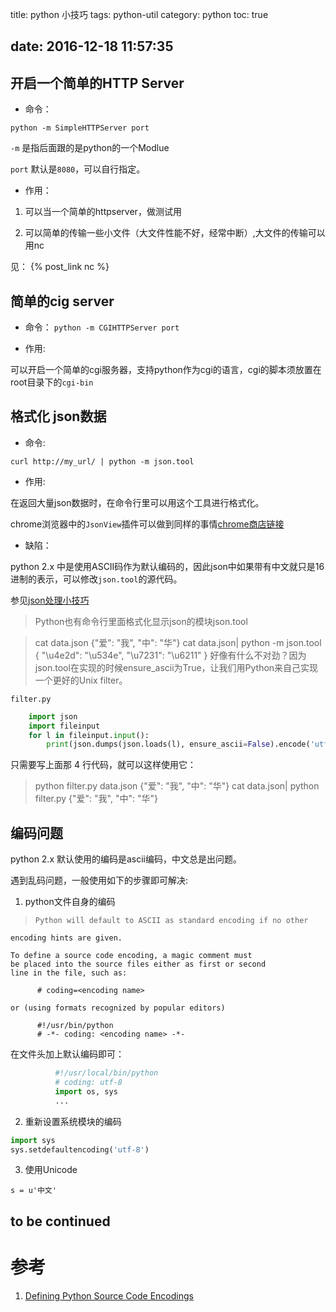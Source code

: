 title: python 小技巧
tags: python-util
category: python
toc: true

date: 2016-12-18 11:57:35
---


## 开启一个简单的HTTP Server

- 命令：

`python -m SimpleHTTPServer port`

`-m` 是指后面跟的是python的一个Modlue

`port` 默认是`8080`，可以自行指定。

- 作用：

1. 可以当一个简单的httpserver，做测试用

2. 可以简单的传输一些小文件（大文件性能不好，经常中断）,大文件的传输可以用nc

见： {% post_link nc %}

## 简单的cig server

- 命令：
`python -m CGIHTTPServer port`

- 作用:

可以开启一个简单的cgi服务器，支持python作为cgi的语言，cgi的脚本须放置在root目录下的`cgi-bin`

## 格式化 json数据

- 命令:

`curl http://my_url/ | python -m json.tool`

- 作用:

在返回大量json数据时，在命令行里可以用这个工具进行格式化。

chrome浏览器中的`JsonView`插件可以做到同样的事情[chrome商店链接](https://chrome.google.com/webstore/detail/json-viewer/aimiinbnnkboelefkjlenlgimcabobli?utm_source=chrome-ntp-icon)

- 缺陷：

python 2.x 中是使用ASCII码作为默认编码的，因此json中如果带有中文就只是16进制的表示，可以修改`json.tool`的源代码。

参见[json处理小技巧](http://axiaoxin.com/article/77/)

> Python也有命令行里面格式化显示json的模块json.tool

> cat data.json
{"爱": "我", "中": "华"}
> cat data.json| python -m json.tool
{
    "\u4e2d": "\u534e",
    "\u7231": "\u6211"
}
好像有什么不对劲？因为json.tool在实现的时候ensure_ascii为True，让我们用Python来自己实现一个更好的Unix filter。

`filter.py`

```python
    import json
    import fileinput
    for l in fileinput.input():
        print(json.dumps(json.loads(l), ensure_ascii=False).encode('utf-8'))
```
只需要写上面那 4 行代码，就可以这样使用它：

> python filter.py data.json
{"爱": "我", "中": "华"}
> cat data.json| python filter.py
{"爱": "我", "中": "华"}

## 编码问题

python 2.x 默认使用的编码是ascii编码，中文总是出问题。

遇到乱码问题，一般使用如下的步骤即可解决:

1. python文件自身的编码

>     Python will default to ASCII as standard encoding if no other
    encoding hints are given.

    To define a source code encoding, a magic comment must
    be placed into the source files either as first or second
    line in the file, such as:

          # coding=<encoding name>

    or (using formats recognized by popular editors)

          #!/usr/bin/python
          # -*- coding: <encoding name> -*-

在文件头加上默认编码即可：

```python
          #!/usr/local/bin/python
          # coding: utf-8
          import os, sys
          ...
```

2. 重新设置系统模块的编码

```python
import sys
sys.setdefaultencoding('utf-8')
```

3. 使用Unicode

`s = u'中文'` 

## to be continued


# 参考

1. [Defining Python Source Code Encodings](https://www.python.org/dev/peps/pep-0263/)